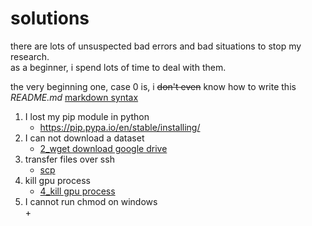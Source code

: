 # solutions  

there are lots of unsuspected bad errors and bad situations to stop my research.  
as a beginner, i spend lots of time to deal with them.  

the very beginning one, case 0 is, i ~~don't even~~ know how to write this *README.md*
[markdown syntax](https://www.runoob.com/markdown/md-tutorial.html)

1. I lost my pip module in python  
    + https://pip.pypa.io/en/stable/installing/  
2. I can not download a dataset
    +  [2_wget download google drive](https://github.com/fu-yanyuan/solutions/blob/main/wget%20download%20google%20drive.md)  
3. transfer files over ssh  
    + [scp](https://github.com/fu-yanyuan/solutions/blob/main/3_scp:%20transferring%20files%20over%20ssh.md)  
4. kill gpu process  
    + [4_kill gpu process](https://github.com/fu-yanyuan/solutions/blob/main/4_kill%20gpu%20process.md)  
5. I cannot run chmod on windows  
    + 



